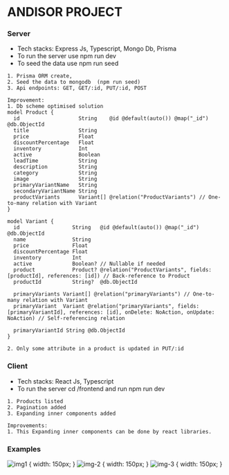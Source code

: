 # ANDISOR PROJECT


### Server

- Tech stacks: Express Js, Typescript, Mongo Db, Prisma
- To run the server use npm run dev
- To seed the data use npm run seed

```
1. Prisma ORM create,
2. Seed the data to mongodb  (npm run seed)
3. Api endpoints: GET, GET/:id, PUT/:id, POST
```

```
Improvement: 
1. Db scheme optimised solution
model Product {
  id                   String    @id @default(auto()) @map("_id") @db.ObjectId
  title                String
  price                Float
  discountPercentage   Float
  inventory            Int
  active               Boolean
  leadTime             String
  description          String
  category             String
  image                String
  primaryVariantName   String
  secondaryVariantName String
  productVariants      Variant[] @relation("ProductVariants") // One-to-many relation with Variant
}

model Variant {
  id                 String   @id @default(auto()) @map("_id") @db.ObjectId
  name               String
  price              Float
  discountPercentage Float
  inventory          Int
  active             Boolean? // Nullable if needed
  product            Product? @relation("ProductVariants", fields: [productId], references: [id]) // Back-reference to Product
  productId          String?  @db.ObjectId

  primaryVariants Variant[] @relation("primaryVariants") // One-to-many relation with Variant
  primaryVariant  Variant @relation("primaryVariants", fields: [primaryVariantId], references: [id], onDelete: NoAction, onUpdate: NoAction) // Self-referencing relation

  primaryVariantId String @db.ObjectId
}

2. Only some attribute in a product is updated in PUT/:id
```


### Client

- Tech stacks: React Js, Typescript
- To run the server cd /frontend and run npm run dev

```
1. Products listed
2. Pagination added
3. Expanding inner components added
```

```
Improvements: 
1. This Expanding inner components can be done by react libraries.
```

### Examples
![img1](https://github.com/user-attachments/assets/ec9b5c7d-df52-4061-b04a-258c4060994d) { width: 150px; }
![img-2](https://github.com/user-attachments/assets/953b3d14-c751-4b2f-9da7-740ba024bad1) { width: 150px; }
![img-3](https://github.com/user-attachments/assets/5a2c18c7-e259-404e-a580-126323e35c34) { width: 150px; }


